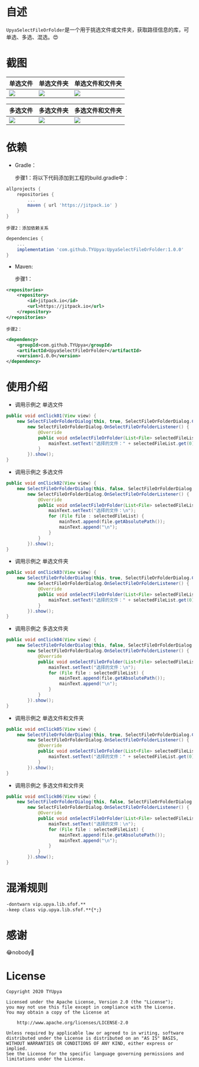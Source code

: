 # 自述
`UpyaSelectFileOrFolder`是一个用于挑选文件或文件夹，获取路径信息的库，可单选、多选、混选。😍

# 截图
| 单选文件 | 单选文件夹 | 单选文件和文件夹 |
| ------------ | ------------ | ------------ |
| <image src="./images/1.jpg"/> | <image src="./images/3.jpg"/> | <image src="./images/5.jpg"/> |

| 多选文件 | 多选文件夹 | 多选文件和文件夹 |
| ------------ | ------------ | ------------ |
| <image src="./images/2.jpg"/> | <image src="./images/4.jpg"/> | <image src="./images/6.jpg"/> |

# 依赖
* Gradle：

	步骤1：将以下代码添加到工程的build.gradle中：
```groovy
allprojects {
	repositories {
		...
		maven { url 'https://jitpack.io' }
	}
}
```

	步骤2：添加依赖关系
```groovy
dependencies {
	...
	implementation 'com.github.TYUpya:UpyaSelectFileOrFolder:1.0.0'
}
```

* Maven:

	步骤1：
```xml
<repositories>
	<repository>
		<id>jitpack.io</id>
		<url>https://jitpack.io</url>
	</repository>
</repositories>
```

	步骤2：
```xml
<dependency>
	<groupId>com.github.TYUpya</groupId>
	<artifactId>UpyaSelectFileOrFolder</artifactId>
	<version>1.0.0</version>
</dependency>
```

# 使用介绍
* 调用示例之 单选文件
```java
public void onClick01(View view) {
	new SelectFileOrFolderDialog(this, true, SelectFileOrFolderDialog.CHOICEMODE_ONLY_FILE,
		new SelectFileOrFolderDialog.OnSelectFileOrFolderListener() {
			@Override
			public void onSelectFileOrFolder(List<File> selectedFileList) {
				mainText.setText("选择的文件：" + selectedFileList.get(0).getAbsolutePath());
			}
		}).show();
}
```

* 调用示例之 多选文件
```java
public void onClick02(View view) {
	new SelectFileOrFolderDialog(this, false, SelectFileOrFolderDialog.CHOICEMODE_ONLY_FILE,
		new SelectFileOrFolderDialog.OnSelectFileOrFolderListener() {
			@Override
			public void onSelectFileOrFolder(List<File> selectedFileList) {
				mainText.setText("选择的文件：\n");
				for (File file : selectedFileList) {
					mainText.append(file.getAbsolutePath());
					mainText.append("\n");
				}
			}
		}).show();
}
```

* 调用示例之 单选文件夹
```java
public void onClick03(View view) {
	new SelectFileOrFolderDialog(this, true, SelectFileOrFolderDialog.CHOICEMODE_ONLY_FOLDER,
		new SelectFileOrFolderDialog.OnSelectFileOrFolderListener() {
			@Override
			public void onSelectFileOrFolder(List<File> selectedFileList) {
				mainText.setText("选择的文件：" + selectedFileList.get(0).getAbsolutePath());
			}
		}).show();
}
```

* 调用示例之 多选文件夹
```java
public void onClick04(View view) {
	new SelectFileOrFolderDialog(this, false, SelectFileOrFolderDialog.CHOICEMODE_ONLY_FOLDER,
		new SelectFileOrFolderDialog.OnSelectFileOrFolderListener() {
			@Override
			public void onSelectFileOrFolder(List<File> selectedFileList) {
				mainText.setText("选择的文件：\n");
				for (File file : selectedFileList) {
					mainText.append(file.getAbsolutePath());
					mainText.append("\n");
				}
			}
		}).show();
}
```

* 调用示例之 单选文件和文件夹
```java
public void onClick05(View view) {
	new SelectFileOrFolderDialog(this, true, SelectFileOrFolderDialog.CHOICEMODE_UNLIMITED,
		new SelectFileOrFolderDialog.OnSelectFileOrFolderListener() {
			@Override
			public void onSelectFileOrFolder(List<File> selectedFileList) {
				mainText.setText("选择的文件：" + selectedFileList.get(0).getAbsolutePath());
			}
		}).show();
}
```

* 调用示例之 多选文件和文件夹
```java
public void onClick06(View view) {
	new SelectFileOrFolderDialog(this, false, SelectFileOrFolderDialog.CHOICEMODE_UNLIMITED,
		new SelectFileOrFolderDialog.OnSelectFileOrFolderListener() {
			@Override
			public void onSelectFileOrFolder(List<File> selectedFileList) {
				mainText.setText("选择的文件：\n");
				for (File file : selectedFileList) {
					mainText.append(file.getAbsolutePath());
					mainText.append("\n");
				}
			}
		}).show();
}
```

# 混淆规则
```txt
-dontwarn vip.upya.lib.sfof.**
-keep class vip.upya.lib.sfof.**{*;}
```

# 感谢
😂nobody🤣

# License
```text
Copyright 2020 TYUpya

Licensed under the Apache License, Version 2.0 (the "License");
you may not use this file except in compliance with the License.
You may obtain a copy of the License at

    http://www.apache.org/licenses/LICENSE-2.0

Unless required by applicable law or agreed to in writing, software
distributed under the License is distributed on an "AS IS" BASIS,
WITHOUT WARRANTIES OR CONDITIONS OF ANY KIND, either express or implied.
See the License for the specific language governing permissions and
limitations under the License.
```
